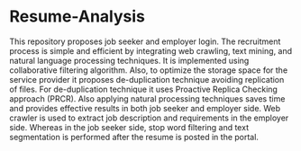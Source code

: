 # Resume-Analysis
This repository proposes job seeker and employer login. 
The recruitment process is simple and efficient by integrating web crawling, text mining, and natural language processing techniques. 
It is implemented using collaborative filtering algorithm. Also, to optimize the storage space for the service provider it proposes de-duplication technique avoiding replication of files. 
For de-duplication technique it uses Proactive Replica Checking approach (PRCR). 
Also applying natural processing techniques saves time and provides effective results in both job seeker and employer side. 
Web crawler is used to extract job description and requirements in the employer side. 
Whereas in the job seeker side, stop word filtering and text segmentation is performed after the resume is posted in the portal.
